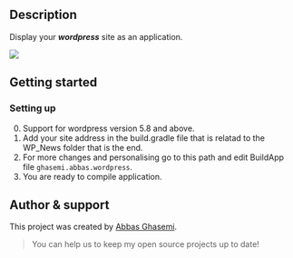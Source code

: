 ## Description
Display your ***wordpress*** site as an application.

![](media/screenshot.gif)

## Getting started

### Setting up

0. Support for wordpress version 5.8 and above.
1. Add your site address in the build.gradle file that is relatad to the WP_News folder
that is the end.
2. For more changes and personalising go to this path and edit BuildApp file ```ghasemi.abbas.wordpress```.
3. You are ready to compile application.

## Author & support
This project was created by [Abbas Ghasemi](https://farasource.com/).
> You can help us to keep my open source projects up to date!
